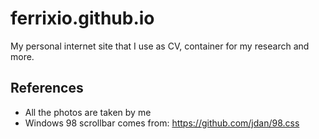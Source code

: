 # ferrixio.github.io

My personal internet site that I use as CV, container for my research and more.

## References

- All the photos are taken by me
- Windows 98 scrollbar comes from: https://github.com/jdan/98.css